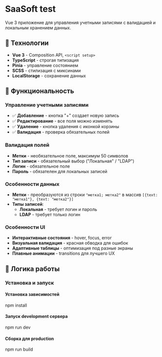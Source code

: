 # SaaSoft test

Vue 3 приложение для управления учетными записями с валидацией и локальным хранением данных.

## 🚀 Технологии

- **Vue 3** - Composition API, `<script setup>`
- **TypeScript** - строгая типизация
- **Pinia** - управление состоянием
- **SCSS** - стилизация с миксинами
- **LocalStorage** - сохранение данных


## 🎯 Функциональность

### Управление учетными записями
- ✅ **Добавление** - кнопка "+" создает новую запись
- ✅ **Редактирование** - все поля можно изменять
- ✅ **Удаление** - кнопка удаления с иконкой корзины
- ✅ **Валидация** - проверка обязательных полей

### Валидация полей
- **Метки** - необязательное поле, максимум 50 символов
- **Тип записи** - обязательный выбор ("Локальная" / "LDAP")
- **Логин** - обязательное поле
- **Пароль** - обязателен для локальных записей

### Особенности данных
- **Метки** - преобразуются из строки `"метка1; метка2"` в массив `[{text: "метка1"}, {text: "метка2"}]`
- **Типы записей**:
  - **Локальная** - требует логин и пароль
  - **LDAP** - требует только логин


### Особенности UI
- **Интерактивные состояния** - hover, focus, error
- **Визуальная валидация** - красная обводка для ошибок
- **Адаптивные таблицы** - оптимизация под разные экраны
- **Плавные анимации** - transitions для лучшего UX

## 🔧 Логика работы


### Установка и запуск

#### Установка зависимостей
npm install

#### Запуск development сервера
npm run dev

#### Сборка для production
npm run build
